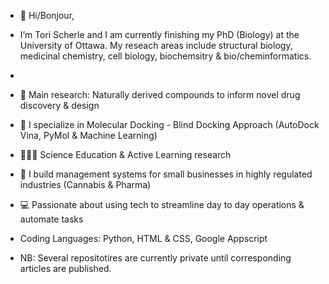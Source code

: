 - 👋 Hi/Bonjour,
- I’m Tori Scherle and I am currently finishing my PhD (Biology) at the University of Ottawa. My reseach areas include structural biology, medicinal chemistry, cell biology, biochemsitry & bio/cheminformatics. 
- 
- 👀 Main research: Naturally derived compounds to inform novel drug discovery & design
- 🧬 I specialize in Molecular Docking - Blind Docking Approach (AutoDock Vina, PyMol & Machine Learning)
- 👩🏼‍🏫 Science Education & Active Learning research
- 🌱 I build management systems for small businesses in highly regulated industries (Cannabis & Pharma)
- 💻 Passionate about using tech to streamline day to day operations & automate tasks
- Coding Languages: Python, HTML & CSS, Google Appscript

- NB: Several repositotires are currently private until corresponding articles are published. 
<!---
torischerle/torischerle is a ✨ special ✨ repository because its `README.md` (this file) appears on your GitHub profile.
You can click the Preview link to take a look at your changes.
--->
